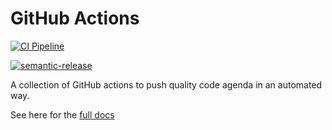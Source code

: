 # GitHub Actions

[![CI Pipeline](https://github.com/dogmatic69/actions/workflows/CI/badge.svg)](https://github.com/dogmatic69/awesome-project)

[![semantic-release](https://img.shields.io/badge/%20%20%F0%9F%93%A6%F0%9F%9A%80-semantic--release-e10079.svg)](https://github.com/semantic-release/semantic-release)


A collection of GitHub actions to push quality code agenda in an automated way.

See here for the [full docs](https://dogmatic69.github.io/actions/)
